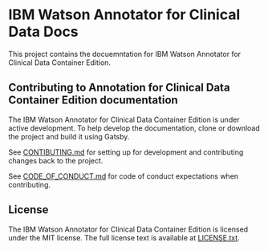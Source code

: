 # IBM Watson Annotator for Clinical Data Docs

This project contains the docuemntation for IBM Watson Annotator for Clinical Data Container Edition.

## Contributing to Annotation for Clinical Data Container Edition documentation

The IBM Watson Annotator for Clinical Data Container Edition is under active development.  To help develop the documentation, clone or
download the project and build it using Gatsby.

See [CONTIBUTING.md](/CONTRIBUTING.md) for setting up for development and contributing changes back to the project.

See [CODE_OF_CONDUCT.md](/CODE_OF_CONDUCT.md) for code of conduct expectations when contributing.

## License

The IBM Watson Annotator for Clinical Data Container Edition is licensed under the MIT license.  The full license text is available at [LICENSE.txt](LICENSE.txt).
